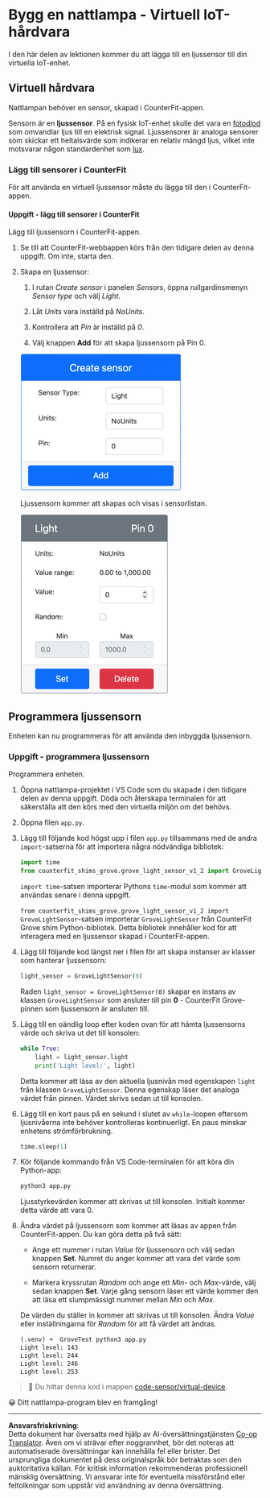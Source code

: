 <!--
CO_OP_TRANSLATOR_METADATA:
{
  "original_hash": "11f10c6760fb8202cf368422702fdf70",
  "translation_date": "2025-08-27T22:09:43+00:00",
  "source_file": "1-getting-started/lessons/3-sensors-and-actuators/virtual-device-sensor.md",
  "language_code": "sv"
}
-->
# Bygg en nattlampa - Virtuell IoT-hårdvara

I den här delen av lektionen kommer du att lägga till en ljussensor till din virtuella IoT-enhet.

## Virtuell hårdvara

Nattlampan behöver en sensor, skapad i CounterFit-appen.

Sensorn är en **ljussensor**. På en fysisk IoT-enhet skulle det vara en [fotodiod](https://wikipedia.org/wiki/Photodiode) som omvandlar ljus till en elektrisk signal. Ljussensorer är analoga sensorer som skickar ett heltalsvärde som indikerar en relativ mängd ljus, vilket inte motsvarar någon standardenhet som [lux](https://wikipedia.org/wiki/Lux).

### Lägg till sensorer i CounterFit

För att använda en virtuell ljussensor måste du lägga till den i CounterFit-appen.

#### Uppgift - lägg till sensorer i CounterFit

Lägg till ljussensorn i CounterFit-appen.

1. Se till att CounterFit-webbappen körs från den tidigare delen av denna uppgift. Om inte, starta den.

1. Skapa en ljussensor:

    1. I rutan *Create sensor* i panelen *Sensors*, öppna rullgardinsmenyn *Sensor type* och välj *Light*.

    1. Låt *Units* vara inställd på *NoUnits*.

    1. Kontrollera att *Pin* är inställd på *0*.

    1. Välj knappen **Add** för att skapa ljussensorn på Pin 0.

    ![Inställningar för ljussensorn](../../../../../translated_images/counterfit-create-light-sensor.9f36a5e0d4458d8d554d54b34d2c806d56093d6e49fddcda2d20f6fef7f5cce1.sv.png)

    Ljussensorn kommer att skapas och visas i sensorlistan.

    ![Ljussensorn skapad](../../../../../translated_images/counterfit-light-sensor.5d0f5584df56b90f6b2561910d9cb20dfbd73eeff2177c238d38f4de54aefae1.sv.png)

## Programmera ljussensorn

Enheten kan nu programmeras för att använda den inbyggda ljussensorn.

### Uppgift - programmera ljussensorn

Programmera enheten.

1. Öppna nattlampa-projektet i VS Code som du skapade i den tidigare delen av denna uppgift. Döda och återskapa terminalen för att säkerställa att den körs med den virtuella miljön om det behövs.

1. Öppna filen `app.py`.

1. Lägg till följande kod högst upp i filen `app.py` tillsammans med de andra `import`-satserna för att importera några nödvändiga bibliotek:

    ```python
    import time
    from counterfit_shims_grove.grove_light_sensor_v1_2 import GroveLightSensor
    ```

    `import time`-satsen importerar Pythons `time`-modul som kommer att användas senare i denna uppgift.

    `from counterfit_shims_grove.grove_light_sensor_v1_2 import GroveLightSensor`-satsen importerar `GroveLightSensor` från CounterFit Grove shim Python-bibliotek. Detta bibliotek innehåller kod för att interagera med en ljussensor skapad i CounterFit-appen.

1. Lägg till följande kod längst ner i filen för att skapa instanser av klasser som hanterar ljussensorn:

    ```python
    light_sensor = GroveLightSensor(0)
    ```

    Raden `light_sensor = GroveLightSensor(0)` skapar en instans av klassen `GroveLightSensor` som ansluter till pin **0** - CounterFit Grove-pinnen som ljussensorn är ansluten till.

1. Lägg till en oändlig loop efter koden ovan för att hämta ljussensorns värde och skriva ut det till konsolen:

    ```python
    while True:
        light = light_sensor.light
        print('Light level:', light)
    ```

    Detta kommer att läsa av den aktuella ljusnivån med egenskapen `light` från klassen `GroveLightSensor`. Denna egenskap läser det analoga värdet från pinnen. Värdet skrivs sedan ut till konsolen.

1. Lägg till en kort paus på en sekund i slutet av `while`-loopen eftersom ljusnivåerna inte behöver kontrolleras kontinuerligt. En paus minskar enhetens strömförbrukning.

    ```python
    time.sleep(1)
    ```

1. Kör följande kommando från VS Code-terminalen för att köra din Python-app:

    ```sh
    python3 app.py
    ```

    Ljusstyrkevärden kommer att skrivas ut till konsolen. Initialt kommer detta värde att vara 0.

1. Ändra värdet på ljussensorn som kommer att läsas av appen från CounterFit-appen. Du kan göra detta på två sätt:

    * Ange ett nummer i rutan *Value* för ljussensorn och välj sedan knappen **Set**. Numret du anger kommer att vara det värde som sensorn returnerar.

    * Markera kryssrutan *Random* och ange ett *Min*- och *Max*-värde, välj sedan knappen **Set**. Varje gång sensorn läser ett värde kommer den att läsa ett slumpmässigt nummer mellan *Min* och *Max*.

    De värden du ställer in kommer att skrivas ut till konsolen. Ändra *Value* eller inställningarna för *Random* för att få värdet att ändras.

    ```output
    (.venv) ➜  GroveTest python3 app.py 
    Light level: 143
    Light level: 244
    Light level: 246
    Light level: 253
    ```

> 💁 Du hittar denna kod i mappen [code-sensor/virtual-device](../../../../../1-getting-started/lessons/3-sensors-and-actuators/code-sensor/virtual-device).

😀 Ditt nattlampa-program blev en framgång!

---

**Ansvarsfriskrivning**:  
Detta dokument har översatts med hjälp av AI-översättningstjänsten [Co-op Translator](https://github.com/Azure/co-op-translator). Även om vi strävar efter noggrannhet, bör det noteras att automatiserade översättningar kan innehålla fel eller brister. Det ursprungliga dokumentet på dess originalspråk bör betraktas som den auktoritativa källan. För kritisk information rekommenderas professionell mänsklig översättning. Vi ansvarar inte för eventuella missförstånd eller feltolkningar som uppstår vid användning av denna översättning.